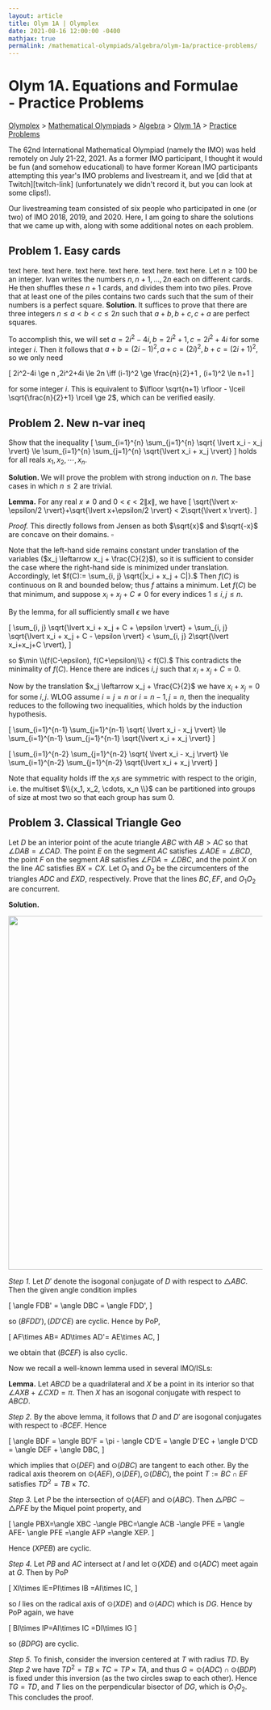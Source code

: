 ```yaml
---
layout: article
title: Olym 1A | Olymplex
date: 2021-08-16 12:00:00 -0400
mathjax: true
permalink: /mathematical-olympiads/algebra/olym-1a/practice-problems/
---
```

<h1>Olym 1A. Equations and Formulae <br> <ssup> - Practice Problems </ssup></h1>
<p><a href="https://ramaniumx.github.io/phantom-jekyll-theme/">Olymplex</a> > <a href="https://ramaniumx.github.io/phantom-jekyll-theme/mathematical-olympiads/">Mathematical Olympiads</a> > <a href="https://ramaniumx.github.io/phantom-jekyll-theme/mathematical-olympiads/algebra/">Algebra</a> > <a href="https://ramaniumx.github.io/phantom-jekyll-theme/mathematical-olympiads/algebra/olym-1a/">Olym 1A</a> > <a href="https://ramaniumx.github.io/phantom-jekyll-theme/mathematical-olympiads/algebra/olym-1a/practice-problems/">Practice Problems</a><p>

The 62nd International Mathematical Olympiad (namely the IMO) was held remotely on July 21-22, 2021. As a former IMO participant, I thought it would be fun (and somehow educational) to have former Korean IMO participants attempting this year's IMO problems and livestream it, and we [did that at Twitch][twitch-link] (unfortunately we didn't record it, but you can look at some clips!).

Our livestreaming team consisted of six people who participated in one (or two) of IMO 2018, 2019, and 2020. Here, I am going to share the solutions that we came up with, along with some additional notes on each problem.

## Problem 1. Easy cards
text here. text here. text here. text here. text here. text here. 
<bluebox>Let $n \geqslant 100$ be an integer. Ivan writes the numbers $n, n+1, \ldots, 2n$ each on different cards. He then shuffles these $n+1$ cards, and divides them into two piles. Prove that at least one of the piles contains two cards such that the sum of their numbers is a perfect square. </bluebox>
<b>Solution. </b> 
It suffices to prove that there are three integers $n \le a<b<c \le 2n$ such that $a+b, b+c, c+a$ are perfect squares.

To accomplish this, we will set $a = 2i^2 - 4i, b= 2i^2+1, c= 2i^2+4i$ for some integer $i$. Then it follows that $a+b = (2i-1)^2, a+c=(2i)^2, b+c=(2i+1)^2,$ so we only need

\[ 2i^2-4i \ge n ,2i^2+4i \le 2n \iff (i-1)^2 \ge \frac{n}{2}+1 , (i+1)^2 \le n+1 \]

for some integer $i$. This is equivalent to $\lfloor \sqrt{n+1} \rfloor - \lceil \sqrt{\frac{n}{2}+1} \rceil \ge 2$, which can be verified easily.

## Problem 2. New n-var ineq

<bluebox>Show that the inequality
\[ \sum\_{i=1}^{n} \sum\_{j=1}^{n} \sqrt{ \lvert x_i - x_j \rvert} \le \sum\_{i=1}^{n} \sum\_{j=1}^{n} \sqrt{\lvert x_i + x_j \rvert} \]
holds for all reals $x_1, x_2, \cdots, x_n.$ </bluebox>

<b>Solution. </b> We will prove the problem with strong induction on $n$. The base cases in which $n \le 2$ are trivial.

<greenbox>**Lemma.** For any real $x \neq 0$ and $0 < \epsilon < 2\|x\|,$ we have
\[ \sqrt{\lvert x-\epsilon/2 \rvert}+\sqrt{\lvert x+\epsilon/2 \rvert} < 2\sqrt{\lvert x \rvert}. \]</greenbox>

<i>Proof. </i> This directly follows from Jensen as both $\sqrt{x}$ and $\sqrt{-x}$ are concave on their domains. $\square$

Note that the left-hand side remains constant under translation of the variables ($x_j \leftarrow x_j + \frac{C}{2}$), so it is sufficient to consider the case where the right-hand side is minimized under translation.
Accordingly, let $f(C):= \sum_{i, j} \sqrt{|x_i + x_j + C|}.$ Then $f(C)$ is continuous on $\mathbb{R}$ and bounded below; thus $f$ attains a minimum.
Let $f(C)$ be that minimum, and suppose $x_i+x_j+C \neq 0$ for every indices $1 \le i, j \le n.$

By the lemma, for all sufficiently small $\epsilon$ we have

\[ \sum\_{i, j} \sqrt{\lvert x_i + x_j + C + \epsilon \rvert} + \sum\_{i, j} \sqrt{\lvert x_i + x_j + C - \epsilon \rvert} < \sum\_{i, j} 2\sqrt{\lvert x_i+x_j+C \rvert}, \]

so $\min \\{f(C-\epsilon), f(C+\epsilon)\\} < f(C).$ This contradicts the minimality of $f(C).$ Hence there are indices $i, j$ such that $x_i+x_j+C=0.$

Now by the translation $x_j \leftarrow x_j + \frac{C}{2}$ we have $x_i+x_j=0$ for some $i, j.$ WLOG assume $i=j=n$ or $i=n-1, j=n,$ then the inequality reduces to the following two inequalities, which holds by the induction hypothesis.

\[ \sum\_{i=1}^{n-1} \sum\_{j=1}^{n-1} \sqrt{ \lvert x_i - x_j \rvert} \le \sum\_{i=1}^{n-1} \sum\_{j=1}^{n-1} \sqrt{\lvert x_i + x_j \rvert} \]

\[ \sum\_{i=1}^{n-2} \sum\_{j=1}^{n-2} \sqrt{ \lvert x_i - x_j \rvert} \le \sum\_{i=1}^{n-2} \sum\_{j=1}^{n-2} \sqrt{\lvert x_i + x_j \rvert} \]

Note that equality holds iff the $x_i$s are symmetric with respect to the origin, i.e. the multiset $\\{x_1, x_2, \cdots, x_n \\}$ can be partitioned into groups of size at most two so that each group has sum $0.$

## Problem 3. Classical Triangle Geo

<bluebox>Let $D$ be an interior point of the acute triangle $ABC$ with $AB > AC$ so that $\angle DAB = \angle CAD.$ The point $E$ on the segment $AC$ satisfies $\angle ADE =\angle BCD,$ the point $F$ on the segment $AB$ satisfies $\angle FDA =\angle DBC,$ and the point $X$ on the line $AC$ satisfies $BX = CX.$ Let $O_1$ and $O_2$ be the circumcenters of the triangles $ADC$ and $EXD,$ respectively. Prove that the lines $BC, EF,$ and $O_1O_2$ are concurrent. </bluebox>

<b>Solution. </b>

<p align="center">
    <img width="700" src="/assets/images/posts/imo3fig.jpg">
</p>

<i>Step 1. </i> Let $D'$ denote the isogonal conjugate of $D$ with respect to $\triangle ABC.$ Then the given angle condition implies

\[ \angle FDB' = \angle DBC = \angle FDD', \]

so $(BFDD'),(DD'CE)$ are cyclic. Hence by PoP,

\[ AF\times AB= AD\times AD'= AE\times AC, \]

we obtain that $(BCEF)$ is also cyclic.

Now we recall a well-known lemma used in several IMO/ISLs:

<greenbox>**Lemma.** Let $ABCD$ be a quadrilateral and $X$ be a point in its interior so that $\angle AXB+\angle CXD = \pi$. Then $X$ has an isogonal conjugate with respect to $ABCD$.</greenbox>

_Step 2._ By the above lemma, it follows that $D$ and $D'$ are isogonal conjugates with respect to $\square BCEF$. Hence

\[ \angle BDF = \angle BD'F = \pi - \angle CD'E = \angle D'EC + \angle D'CD = \angle DEF + \angle DBC, \]

which implies that $\odot(DEF)$ and $\odot(DBC)$ are tangent to each other. By the radical axis theorem on $\odot(AEF), \odot(DEF), \odot(DBC)$, the point $T := BC \cap EF$ satisfies $TD^2 = TB \times TC$.

_Step 3._ Let $P$ be the intersection of $\odot(AEF)$ and $\odot(ABC)$. Then $\triangle PBC \sim \triangle PFE$ by the Miquel point property, and

\[ \angle PBX=\angle XBC -\angle PBC=\angle ACB -\angle PFE = \angle AFE- \angle PFE =\angle AFP =\angle XEP. \]

Hence $(XPEB)$ are cyclic.

_Step 4._ Let $PB$ and $AC$ intersect at $I$ and let $\odot(XDE)$ and $\odot(ADC)$ meet again at $G$. Then by PoP

\[ XI\times IE=PI\times IB =AI\times IC, \]

so $I$ lies on the radical axis of $\odot(XDE)$ and $\odot(ADC)$ which is $DG.$ Hence by PoP again, we have

\[ BI\times IP=AI\times IC =DI\times IG \]

so $(BDPG)$ are cyclic.

_Step 5._
To finish, consider the inversion centered at $T$ with radius $TD$. By _Step 2_ we have $TD^2 =TB\times TC=TP\times TA$, and thus $G = \odot(ADC) \cap \odot(BDP)$ is fixed under this inversion (as the two circles swap to each other). Hence $TG=TD$, and $T$ lies on the perpendicular bisector of $DG$, which is $O_1 O_2.$ This concludes the proof.
